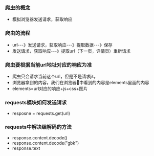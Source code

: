 ### 爬虫的概念
  - 模拟浏览器发送请求，获取响应

### 爬虫的流程
  -  url---》发送请求，获取响应---》提取数据---》保存
  - 发送请求，获取响应---》提取url（下一页，详情页）重新请求


### 爬虫要根据当前url地址对应的响应为准
  - 爬虫只会请求当前这个url，但是不是请求js，
  - 浏览器拿到的内容，我们在浏览器中看到的内容是elements里面的内容
  - elements=url对应的响应+js+css+图片


### requests模块如何发送请求
  - resposne = requests.get(url)

### requests中解决编解码的方法
  - response.content.decode()
  - response.content.decode("gbk")
  - response.text
